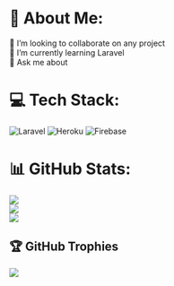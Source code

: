 # 💫 About Me:
👯 I’m looking to collaborate on any project<br>🌱 I’m currently learning Laravel<br>💬 Ask me about


# 💻 Tech Stack:
![Laravel](https://img.shields.io/badge/laravel-%23FF2D20.svg?style=flat-square&logo=laravel&logoColor=white) ![Heroku](https://img.shields.io/badge/heroku-%23430098.svg?style=flat-square&logo=heroku&logoColor=white) ![Firebase](https://img.shields.io/badge/firebase-%23039BE5.svg?style=flat-square&logo=firebase)
# 📊 GitHub Stats:
![](https://github-readme-stats.vercel.app/api?username=lincolngreatest&theme=tokyonight&hide_border=true&include_all_commits=false&count_private=false)<br/>
![](https://github-readme-streak-stats.herokuapp.com/?user=lincolngreatest&theme=tokyonight&hide_border=true)<br/>
![](https://github-readme-stats.vercel.app/api/top-langs/?username=lincolngreatest&theme=tokyonight&hide_border=true&include_all_commits=false&count_private=false&layout=compact)

## 🏆 GitHub Trophies
![](https://github-profile-trophy.vercel.app/?username=lincolngreatest&theme=tokyonight&no-frame=true&no-bg=false&margin-w=4)

<!-- Proudly created with GPRM ( https://gprm.itsvg.in ) -->
